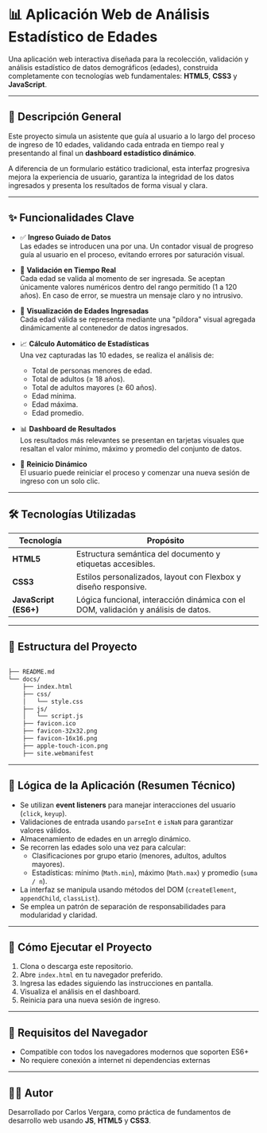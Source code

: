 # 📊 Aplicación Web de Análisis Estadístico de Edades

Una aplicación web interactiva diseñada para la recolección, validación y análisis estadístico de datos demográficos (edades), construida completamente con tecnologías web fundamentales: **HTML5**, **CSS3** y **JavaScript**.

---

## 🧩 Descripción General

Este proyecto simula un asistente que guía al usuario a lo largo del proceso de ingreso de 10 edades, validando cada entrada en tiempo real y presentando al final un **dashboard estadístico dinámico**.

A diferencia de un formulario estático tradicional, esta interfaz progresiva mejora la experiencia de usuario, garantiza la integridad de los datos ingresados y presenta los resultados de forma visual y clara.

---

## ✨ Funcionalidades Clave

- ✅ **Ingreso Guiado de Datos**  
  Las edades se introducen una por una. Un contador visual de progreso guía al usuario en el proceso, evitando errores por saturación visual.

- 🔎 **Validación en Tiempo Real**  
  Cada edad se valida al momento de ser ingresada. Se aceptan únicamente valores numéricos dentro del rango permitido (1 a 120 años). En caso de error, se muestra un mensaje claro y no intrusivo.

- 💊 **Visualización de Edades Ingresadas**  
  Cada edad válida se representa mediante una "píldora" visual agregada dinámicamente al contenedor de datos ingresados.

- 📈 **Cálculo Automático de Estadísticas**  
  Una vez capturadas las 10 edades, se realiza el análisis de:
  
  - Total de personas menores de edad.
  - Total de adultos (≥ 18 años).
  - Total de adultos mayores (≥ 60 años).
  - Edad mínima.
  - Edad máxima.
  - Edad promedio.

- 📊 **Dashboard de Resultados**  
  Los resultados más relevantes se presentan en tarjetas visuales que resaltan el valor mínimo, máximo y promedio del conjunto de datos.

- 🔄 **Reinicio Dinámico**  
  El usuario puede reiniciar el proceso y comenzar una nueva sesión de ingreso con un solo clic.

---

## 🛠️ Tecnologías Utilizadas

| Tecnología  | Propósito |
|-------------|----------|
| **HTML5**   | Estructura semántica del documento y etiquetas accesibles. |
| **CSS3**    | Estilos personalizados, layout con Flexbox y diseño responsive. |
| **JavaScript (ES6+)** | Lógica funcional, interacción dinámica con el DOM, validación y análisis de datos. |

---

## 📁 Estructura del Proyecto

```bash

├── README.md
└── docs/
    ├── index.html
    ├── css/
    │   └── style.css
    ├── js/
    │   └── script.js
    ├── favicon.ico
    ├── favicon-32x32.png
    ├── favicon-16x16.png
    ├── apple-touch-icon.png
    ├── site.webmanifest

```

---

## 🧠 Lógica de la Aplicación (Resumen Técnico)

- Se utilizan **event listeners** para manejar interacciones del usuario (`click`, `keyup`).
- Validaciones de entrada usando `parseInt` e `isNaN` para garantizar valores válidos.
- Almacenamiento de edades en un arreglo dinámico.
- Se recorren las edades solo una vez para calcular:
  - Clasificaciones por grupo etario (menores, adultos, adultos mayores).
  - Estadísticas: mínimo (`Math.min`), máximo (`Math.max`) y promedio (`suma / n`).
- La interfaz se manipula usando métodos del DOM (`createElement`, `appendChild`, `classList`).
- Se emplea un patrón de separación de responsabilidades para modularidad y claridad.

---

## 🚀 Cómo Ejecutar el Proyecto

1. Clona o descarga este repositorio.
2. Abre `index.html` en tu navegador preferido.
3. Ingresa las edades siguiendo las instrucciones en pantalla.
4. Visualiza el análisis en el dashboard.
5. Reinicia para una nueva sesión de ingreso.

---

## 📌 Requisitos del Navegador

- Compatible con todos los navegadores modernos que soporten ES6+
- No requiere conexión a internet ni dependencias externas

---

## 👨‍💻 Autor

Desarrollado por Carlos Vergara, como práctica de fundamentos de desarrollo web usando **JS**, **HTML5** y **CSS3**.
